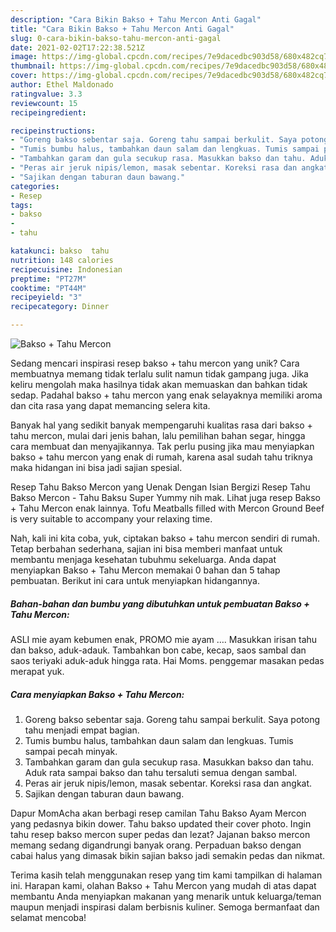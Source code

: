 ```yaml
---
description: "Cara Bikin Bakso + Tahu Mercon Anti Gagal"
title: "Cara Bikin Bakso + Tahu Mercon Anti Gagal"
slug: 0-cara-bikin-bakso-tahu-mercon-anti-gagal
date: 2021-02-02T17:22:38.521Z
image: https://img-global.cpcdn.com/recipes/7e9dacedbc903d58/680x482cq70/bakso-tahu-mercon-foto-resep-utama.jpg
thumbnail: https://img-global.cpcdn.com/recipes/7e9dacedbc903d58/680x482cq70/bakso-tahu-mercon-foto-resep-utama.jpg
cover: https://img-global.cpcdn.com/recipes/7e9dacedbc903d58/680x482cq70/bakso-tahu-mercon-foto-resep-utama.jpg
author: Ethel Maldonado
ratingvalue: 3.3
reviewcount: 15
recipeingredient:

recipeinstructions:
- "Goreng bakso sebentar saja. Goreng tahu sampai berkulit. Saya potong tahu menjadi empat bagian."
- "Tumis bumbu halus, tambahkan daun salam dan lengkuas. Tumis sampai pecah minyak."
- "Tambahkan garam dan gula secukup rasa. Masukkan bakso dan tahu. Aduk rata sampai bakso dan tahu tersaluti semua dengan sambal."
- "Peras air jeruk nipis/lemon, masak sebentar. Koreksi rasa dan angkat."
- "Sajikan dengan taburan daun bawang."
categories:
- Resep
tags:
- bakso
- 
- tahu

katakunci: bakso  tahu 
nutrition: 148 calories
recipecuisine: Indonesian
preptime: "PT27M"
cooktime: "PT44M"
recipeyield: "3"
recipecategory: Dinner

---
```



![Bakso + Tahu Mercon](https://img-global.cpcdn.com/recipes/7e9dacedbc903d58/680x482cq70/bakso-tahu-mercon-foto-resep-utama.jpg)

Sedang mencari inspirasi resep bakso + tahu mercon yang unik? Cara membuatnya memang tidak terlalu sulit namun tidak gampang juga. Jika keliru mengolah maka hasilnya tidak akan memuaskan dan bahkan tidak sedap. Padahal bakso + tahu mercon yang enak selayaknya memiliki aroma dan cita rasa yang dapat memancing selera kita.

Banyak hal yang sedikit banyak mempengaruhi kualitas rasa dari bakso + tahu mercon, mulai dari jenis bahan, lalu pemilihan bahan segar, hingga cara membuat dan menyajikannya. Tak perlu pusing jika mau menyiapkan bakso + tahu mercon yang enak di rumah, karena asal sudah tahu triknya maka hidangan ini bisa jadi sajian spesial.

Resep Tahu Bakso Mercon yang Uenak Dengan Isian Bergizi Resep Tahu Bakso Mercon - Tahu Baksu Super Yummy nih mak. Lihat juga resep Bakso + Tahu Mercon enak lainnya. Tofu Meatballs filled with Mercon Ground Beef is very suitable to accompany your relaxing time.


Nah, kali ini kita coba, yuk, ciptakan bakso + tahu mercon sendiri di rumah. Tetap berbahan sederhana, sajian ini bisa memberi manfaat untuk membantu menjaga kesehatan tubuhmu sekeluarga. Anda dapat menyiapkan Bakso + Tahu Mercon memakai 0 bahan dan 5 tahap pembuatan. Berikut ini cara untuk menyiapkan hidangannya.

<!--inarticleads1-->

##### Bahan-bahan dan bumbu yang dibutuhkan untuk pembuatan Bakso + Tahu Mercon:



ASLI mie ayam kebumen enak, PROMO mie ayam …. Masukkan irisan tahu dan bakso, aduk-adauk. Tambahkan bon cabe, kecap, saos sambal dan saos teriyaki aduk-aduk hingga rata. Hai Moms. penggemar masakan pedas merapat yuk. 

<!--inarticleads2-->

##### Cara menyiapkan Bakso + Tahu Mercon:

1. Goreng bakso sebentar saja. Goreng tahu sampai berkulit. Saya potong tahu menjadi empat bagian.
1. Tumis bumbu halus, tambahkan daun salam dan lengkuas. Tumis sampai pecah minyak.
1. Tambahkan garam dan gula secukup rasa. Masukkan bakso dan tahu. Aduk rata sampai bakso dan tahu tersaluti semua dengan sambal.
1. Peras air jeruk nipis/lemon, masak sebentar. Koreksi rasa dan angkat.
1. Sajikan dengan taburan daun bawang.


Dapur MomAcha akan berbagi resep camilan Tahu Bakso Ayam Mercon yang pedasnya bikin dower. Tahu bakso updated their cover photo. Ingin tahu resep bakso mercon super pedas dan lezat? Jajanan bakso mercon memang sedang digandrungi banyak orang. Perpaduan bakso dengan cabai halus yang dimasak bikin sajian bakso jadi semakin pedas dan nikmat. 

Terima kasih telah menggunakan resep yang tim kami tampilkan di halaman ini. Harapan kami, olahan Bakso + Tahu Mercon yang mudah di atas dapat membantu Anda menyiapkan makanan yang menarik untuk keluarga/teman maupun menjadi inspirasi dalam berbisnis kuliner. Semoga bermanfaat dan selamat mencoba!
